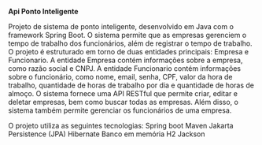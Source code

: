 **Api Ponto Inteligente**

 Projeto de sistema de ponto inteligente, desenvolvido em Java com o framework Spring Boot. O sistema permite que as empresas gerenciem o tempo de trabalho dos funcionários, além de registrar o tempo de trabalho.  O projeto é estruturado em torno de duas entidades principais: Empresa e Funcionario. A entidade Empresa contém informações sobre a empresa, como razão social e CNPJ. A entidade Funcionario contém informações sobre o funcionário, como nome, email, senha, CPF, valor da hora de trabalho, quantidade de horas de trabalho por dia e quantidade de horas de almoço.  O sistema fornece uma API RESTful que permite criar, editar e deletar empresas, bem como buscar todas as empresas. Além disso, o sistema também permite gerenciar os funcionários de uma empresa.

O projeto utiliza as seguintes tecnologias:
Spring boot
Maven
Jakarta Persistence (JPA)
Hibernate
Banco em memória H2
Jackson
